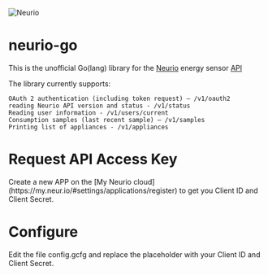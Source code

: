 ![Neurio](https://img.shields.io/badge/works%20with-Neurio-green.svg)

# neurio-go

This is the unofficial Go(lang) library for the [Neurio](http://www.neur.io) energy sensor [API](https://api.neur.io/docs/)

The library currently supports:

    OAuth 2 authentication (including token request) – /v1/oauth2
    reading Neurio API version and status - /v1/status
    Reading user information - /v1/users/current
    Consumption samples (last recent sample) – /v1/samples
    Printing list of appliances - /v1/appliances
    
<h1>Request API Access Key</h1>
Create a new APP on the [My Neurio cloud](https://my.neur.io/#settings/applications/register) to get you Client ID and Client Secret.

<h1>Configure</h1>
Edit the file config.gcfg and replace the placeholder with your Client ID and Client Secret.

